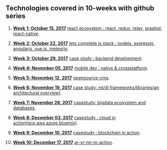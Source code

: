 ## Technologies covered in 10-weeks with github series


1. **[Week 1: October 15, 2017](https://github.com/gopala-kr/weekend-with-github/tree/master/Projects-Blogs/01-react-ecosystem)** [react ecosystem : react, redux, relay, graphql, react-native](https://github.com/gopala-kr/weekend-with-github/blob/master/Projects-Blogs/01-react-ecosystem/README.md).


2. **[Week 2: October 22, 2017](https://github.com/gopala-kr/weekend-with-github/tree/master/Projects-Blogs/02-lets-complete-js-stack)** [lets complete js stack : nodejs, expressjs, angularjs, vue.js, meteorjs](https://github.com/gopala-kr/weekend-with-github/blob/master/Projects-Blogs/02-lets-complete-js-stack/README.md).


3. **[Week 3: October 29, 2017](https://github.com/gopala-kr/weekend-with-github/blob/master/Projects-Blogs/03-backend-development/README.md)** [case study : backend development](https://github.com/gopala-kr/weekend-with-github/blob/master/Projects-Blogs/03-backend-development/README.md).


4. **[Week 4: November 05, 2017](https://github.com/gopala-kr/weekend-with-github/tree/master/Projects-Blogs/04-mobile-dev)** [mobile dev : native & crossplatform](https://github.com/gopala-kr/weekend-with-github/tree/master/Projects-Blogs/04-mobile-dev).


5. **[Week 5: November 12, 2017](https://github.com/gopala-kr/weekend-with-github/tree/master/Projects-Blogs/05-opensource-cms)** [opensource-cms](https://github.com/gopala-kr/weekend-with-github/tree/master/Projects-Blogs/05-opensource-cms).

6. **[Week 6: November 19, 2017](https://github.com/gopala-kr/weekend-with-github/tree/master/Projects-Blogs/06-ml-dl-frameworks)** [case study: ml/dl frameworks/libraries(an architectural overview)](https://github.com/gopala-kr/weekend-with-github/tree/master/Projects-Blogs/06-ml-dl-frameworks).

7. **[Week 7: November 26, 2017](https://github.com/gopala-kr/weekend-with-github/tree/master/Projects-Blogs/07-bigdata-databases)** [casestudy: bigdata ecosystem and databases](https://github.com/gopala-kr/weekend-with-github/tree/master/Projects-Blogs/07-bigdata-databases).

8. **[Week 8: December 03, 2017](https://github.com/gopala-kr/weekend-with-github/tree/master/Projects-Blogs/08-cloud-in-action)** [casestudy : cloud in action(gcp,aws,azure,bluemix)](https://github.com/gopala-kr/weekend-with-github/tree/master/Projects-Blogs/08-cloud-in-action).


9. **[Week 9: December 10, 2017](https://github.com/gopala-kr/weekend-with-github/tree/master/Projects-Blogs/09-blockchain-in-action)** [casestudy : blockchain in action](https://github.com/gopala-kr/weekend-with-github/tree/master/Projects-Blogs/09-blockchain-in-action).

10. **[Week 10: December 17, 2017]()** [ar-vr-mr-in-action](https://github.com/gopala-kr/10-weeks/tree/master/Projects-Blogs/10-AR-VR-MR-in-action).
